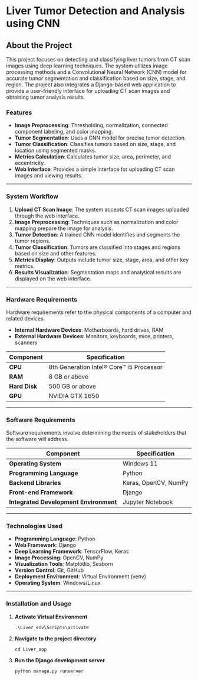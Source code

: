 # **Liver Tumor Detection and Analysis using CNN**

## **About the Project**  
This project focuses on detecting and classifying liver tumors from CT scan images using deep learning techniques. The system utilizes image processing methods and a Convolutional Neural Network (CNN) model for accurate tumor segmentation and classification based on size, stage, and region. The project also integrates a Django-based web application to provide a user-friendly interface for uploading CT scan images and obtaining tumor analysis results.

### **Features**  
- **Image Preprocessing**: Thresholding, normalization, connected component labeling, and color mapping.  
- **Tumor Segmentation**: Uses a CNN model for precise tumor detection.  
- **Tumor Classification**: Classifies tumors based on size, stage, and location using segmented masks.  
- **Metrics Calculation**: Calculates tumor size, area, perimeter, and eccentricity.  
- **Web Interface**: Provides a simple interface for uploading CT scan images and viewing results.  

---
### **System Workflow**  
1. **Upload CT Scan Image**: The system accepts CT scan images uploaded through the web interface.  
2. **Image Preprocessing**: Techniques such as normalization and color mapping prepare the image for analysis.  
3. **Tumor Detection**: A trained CNN model identifies and segments the tumor regions.  
4. **Tumor Classification**: Tumors are classified into stages and regions based on size and other features.  
5. **Metrics Display**: Outputs include tumor size, stage, area, and other key metrics.  
6. **Results Visualization**: Segmentation maps and analytical results are displayed on the web interface.

---
### **Hardware Requirements**  
Hardware requirements refer to the physical components of a computer and related devices.  

- **Internal Hardware Devices**: Motherboards, hard drives, RAM  
- **External Hardware Devices**: Monitors, keyboards, mice, printers, scanners  

| Component           | Specification                      |
|---------------------|------------------------------------|
| **CPU**             | 8th Generation Intel® Core™ i5 Processor |
| **RAM**             | 8 GB or above                     |
| **Hard Disk**       | 500 GB or above                   |
| **GPU**             | NVIDIA GTX 1650                   |

---

### **Software Requirements**  
Software requirements involve determining the needs of stakeholders that the software will address.  

| Component                    | Specification                  |
|------------------------------|--------------------------------|
| **Operating System**         | Windows 11                    |
| **Programming Language**     | Python                        |
| **Backend Libraries**        | Keras, OpenCV, NumPy          |
| **Front-end Framework**      | Django                        |
| **Integrated Development Environment** | Jupyter Notebook       |

---
### **Technologies Used**

- **Programming Language**: Python  
- **Web Framework**: Django  
- **Deep Learning Framework**: TensorFlow, Keras  
- **Image Processing**: OpenCV, NumPy  
- **Visualization Tools**: Matplotlib, Seaborn  
- **Version Control**: Git, GitHub  
- **Deployment Environment**: Virtual Environment (venv)  
- **Operating System**: Windows/Linux  
---

### **Installation and Usage**  

1. **Activate Virtual Environment**  
   ``` 
   .\Liver_env\Scripts\activate
      ``` 
2. **Navigate to the project directory**
      ```
   cd Liver_app
   ``` 
3. **Run the Django development server**
      ```
   python manage.py runserver
